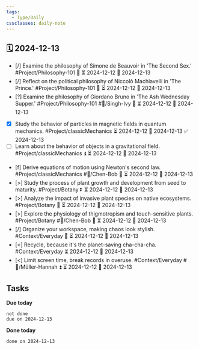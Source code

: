 ```yaml
---
tags:
  - Type/Daily
cssclasses: daily-note
---
```


## 🗓️ 2024-12-13

- [/] Examine the philosophy of Simone de Beauvoir in 'The Second Sex.' #Project/Philosophy-101 🔼 ⏳ 2024-12-12 📅 2024-12-13
- [/] Reflect on the political philosophy of Niccolò Machiavelli in 'The Prince.' #Project/Philosophy-101 🔽 ⏳ 2024-12-12 📅 2024-12-13
- [?] Examine the philosophy of Giordano Bruno in 'The Ash Wednesday Supper.' #Project/Philosophy-101 #👤/Singh-Ivy 🔼 ⏳ 2024-12-12 📅 2024-12-13
- [x] Study the behavior of particles in magnetic fields in quantum mechanics. #Project/classicMechanics ⏳ 2024-12-12 📅 2024-12-13 ✅ 2024-12-13
- [ ] Learn about the behavior of objects in a gravitational field. #Project/classicMechanics ⏫ ⏳ 2024-12-12 📅 2024-12-13
- [f] Derive equations of motion using Newton's second law. #Project/classicMechanics #👤/Chen-Bob 🔺 ⏳ 2024-12-12 📅 2024-12-13
- [>] Study the process of plant growth and development from seed to maturity. #Project/Botany ⏬ ⏳ 2024-12-12 📅 2024-12-13
- [>] Analyze the impact of invasive plant species on native ecosystems. #Project/Botany 🔼 ⏳ 2024-12-12 📅 2024-12-13
- [>] Explore the physiology of thigmotropism and touch-sensitive plants. #Project/Botany #👤/Chen-Bob 🔼 ⏳ 2024-12-12 📅 2024-12-13
- [/] Organize your workspace, making chaos look stylish. #Context/Everyday 🔼 ⏳ 2024-12-12 📅 2024-12-13
- [<] Recycle, because it's the planet-saving cha-cha-cha. #Context/Everyday ⏳ 2024-12-12 📅 2024-12-13
- [<] Limit screen time, break records in overuse. #Context/Everyday #👤/Müller-Hannah ⏫ ⏳ 2024-12-12 📅 2024-12-13

## Tasks

**Due today**

```tasks
not done
due on 2024-12-13
```

**Done today**

```tasks
done on 2024-12-13
```
            